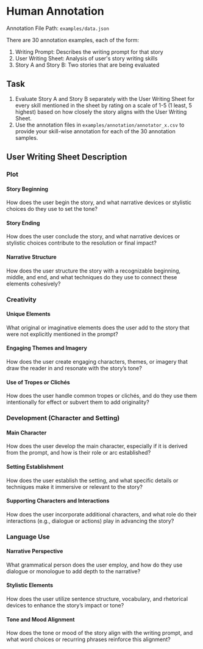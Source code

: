 # Human Annotation 

Annotation File Path: ```examples/data.json```

There are 30 annotation examples, each of the form: 
1. Writing Prompt: Describes the writing prompt for that story 
2. User Writing Sheet: Analysis of user's story writing skills
3. Story A and Story B: Two stories that are being evaluated

## Task 

1. Evaluate Story A and Story B separately with the User Writing Sheet for every skill mentioned in the sheet by rating on a scale of 1-5 (1 least, 5 highest) based on how closely the story aligns with the User Writing Sheet.
2. Use the annotation files in ```examples/annotation/annotator_x.csv``` to provide your skill-wise annotation for each of the 30 annotation samples.

## User Writing Sheet Description

### **Plot**  

#### Story Beginning  
How does the user begin the story, and what narrative devices or stylistic choices do they use to set the tone?  

#### Story Ending  
How does the user conclude the story, and what narrative devices or stylistic choices contribute to the resolution or final impact?  

#### Narrative Structure  
How does the user structure the story with a recognizable beginning, middle, and end, and what techniques do they use to connect these elements cohesively?  

### **Creativity**  

#### Unique Elements  
What original or imaginative elements does the user add to the story that were not explicitly mentioned in the prompt?  

#### Engaging Themes and Imagery  
How does the user create engaging characters, themes, or imagery that draw the reader in and resonate with the story’s tone?  

#### Use of Tropes or Clichés  
How does the user handle common tropes or clichés, and do they use them intentionally for effect or subvert them to add originality?  

### **Development (Character and Setting)**  

#### Main Character  
How does the user develop the main character, especially if it is derived from the prompt, and how is their role or arc established?  

#### Setting Establishment  
How does the user establish the setting, and what specific details or techniques make it immersive or relevant to the story?  

#### Supporting Characters and Interactions  
How does the user incorporate additional characters, and what role do their interactions (e.g., dialogue or actions) play in advancing the story?  

### **Language Use**  

#### Narrative Perspective  
What grammatical person does the user employ, and how do they use dialogue or monologue to add depth to the narrative?  

#### Stylistic Elements  
How does the user utilize sentence structure, vocabulary, and rhetorical devices to enhance the story’s impact or tone?  

#### Tone and Mood Alignment  
How does the tone or mood of the story align with the writing prompt, and what word choices or recurring phrases reinforce this alignment?  


